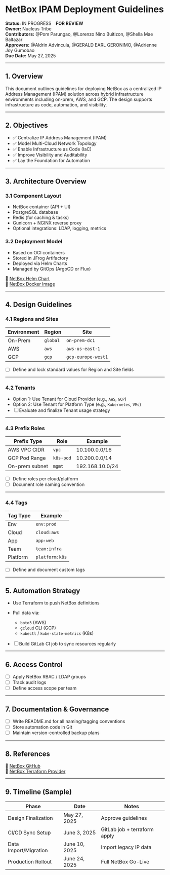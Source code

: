 
# NetBox IPAM Deployment Guidelines

**Status:** IN PROGRESS **FOR REVIEW**  
**Owner:** Nucleus Tribe  
**Contributors:** @Pom Parungao, @Lorenzo Nino Buitizon, @Shella Mae Baltazar  
**Approvers:** @Aldrin Advincula, @GERALD EARL GERONIMO, @Adrienne Joy Gumobao  
**Due Date:** May 27, 2025  

---

## 1. Overview

This document outlines guidelines for deploying NetBox as a centralized IP Address Management (IPAM) solution across hybrid infrastructure environments including on-prem, AWS, and GCP. The design supports infrastructure as code, automation, and visibility.

---

## 2. Objectives

- ✅ Centralize IP Address Management (IPAM)
- ✅ Model Multi-Cloud Network Topology
- ✅ Enable Infrastructure as Code (IaC)
- ✅ Improve Visibility and Auditability
- ✅ Lay the Foundation for Automation

---

## 3. Architecture Overview

### 3.1 Component Layout

- NetBox container (API + UI)
- PostgreSQL database
- Redis (for caching & tasks)
- Gunicorn + NGINX reverse proxy
- Optional integrations: LDAP, logging, metrics

### 3.2 Deployment Model

- Based on OCI containers
- Stored in JFrog Artifactory
- Deployed via Helm Charts
- Managed by GitOps (ArgoCD or Flux)

📎 [NetBox Helm Chart](https://github.com/netbox-community/netbox-chart)  
📎 [NetBox Docker Image](https://github.com/netbox-community/netbox-docker)

---

## 4. Design Guidelines

### 4.1 Regions and Sites

| Environment | Region        | Site                |
|-------------|---------------|---------------------|
| On-Prem     | `global`      | `on-prem-dc1`       |
| AWS         | `aws`         | `aws-us-east-1`     |
| GCP         | `gcp`         | `gcp-europe-west1`  |

- ☐ Define and lock standard values for Region and Site fields

---

### 4.2 Tenants

- Option 1: Use Tenant for Cloud Provider (e.g., `AWS`, `GCP`)
- Option 2: Use Tenant for Platform Type (e.g., `Kubernetes`, `VMs`)
- ☐ Evaluate and finalize Tenant usage strategy

---

### 4.3 Prefix Roles

| Prefix Type      | Role      | Example         |
|------------------|-----------|-----------------|
| AWS VPC CIDR     | `vpc`     | 10.100.0.0/16   |
| GCP Pod Range    | `k8s-pod` | 10.200.0.0/14   |
| On-prem subnet   | `mgmt`    | 192.168.10.0/24 |

- ☐ Define roles per cloud/platform
- ☐ Document role naming convention

---

### 4.4 Tags

| Tag Type | Example           |
|----------|-------------------|
| Env      | `env:prod`        |
| Cloud    | `cloud:aws`       |
| App      | `app:web`         |
| Team     | `team:infra`      |
| Platform | `platform:k8s`    |

- ☐ Define and document custom tags

---

## 5. Automation Strategy

- Use Terraform to push NetBox definitions
- Pull data via:
  - `boto3` (AWS)
  - `gcloud` CLI (GCP)
  - `kubectl` / `kube-state-metrics` (K8s)

- ☐ Build GitLab CI job to sync resources regularly

---

## 6. Access Control

- ☐ Apply NetBox RBAC / LDAP groups
- ☐ Track audit logs
- ☐ Define access scope per team

---

## 7. Documentation & Governance

- ☐ Write README.md for all naming/tagging conventions
- ☐ Store automation code in Git
- ☐ Maintain version-controlled backup plans

---

## 8. References

📎 [NetBox GitHub](https://github.com/netbox-community/netbox?tab=readme-ov-file#netboxs-role)  
📎 [NetBox Terraform Provider](https://github.com/netbox-community/terraform-provider-netbox)

---

## 9. Timeline (Sample)

| Phase                  | Date         | Notes                           |
|------------------------|--------------|---------------------------------|
| Design Finalization    | May 27, 2025 | Approve guidelines              |
| CI/CD Sync Setup       | June 3, 2025 | GitLab job + terraform apply    |
| Data Import/Migration  | June 10, 2025| Import legacy IP data           |
| Production Rollout     | June 24, 2025| Full NetBox Go-Live             |
